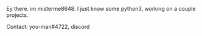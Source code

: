 Ey there. im misterme8648. I just know some python3, working on a couple projects.

Contact:
you-man#4722, discord
